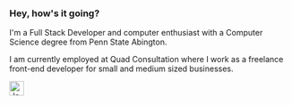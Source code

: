 ### Hey, how's it going?

I'm a Full Stack Developer and computer enthusiast with a Computer Science degree from Penn State Abington.

I am currently employed at Quad Consultation where I work as a freelance front-end developer for small and medium sized businesses.

<img align="left" alt="JavaScript" width="26px" src="https://cdn.jsdelivr.net/gh/devicons/devicon/icons/javascript/javascript-original.svg" style="padding-right:10px;" />
